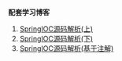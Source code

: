  **配套学习博客**
 
 
 1. [SpringIOC源码解析(上)](https://mp.weixin.qq.com/s/0zDCy0eQycdM8M9eHGuLEQ)
 2. [SpringIOC源码解析(下)](https://mp.weixin.qq.com/s/z-DZxBWOSSaFfQXlA0TSKw)
 2. [SpringIOC源码解析(基于注解)](https://mp.weixin.qq.com/s/xqDPttr53rxLBi8t8kIQDg)
